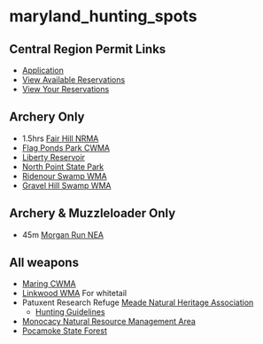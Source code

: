 # maryland_hunting_spots

## Central Region Permit Links
- [Application](https://webapps02.dnr.state.md.us/DNRHarmApp/Request.aspx?ParserValue=Gwynnbrook)
- [View Available Reservations](https://dnr.maryland.gov/wildlife/Pages/publiclands/wmacentral_calendar.aspx)
- [View Your Reservations](https://webapps02.dnr.state.md.us/DNRHarmApp/ViewReservations.aspx?ParserValue=Gwynnbrook)

## Archery Only
- 1.5hrs [Fair Hill NRMA](https://dnr.maryland.gov/publiclands/Pages/central/FairHill/Hunting.aspx)
- [Flag Ponds Park CWMA](https://www.calvertparks.org/hunting.html)
- [Liberty Reservoir](https://dnr.maryland.gov/wildlife/Pages/publiclands/central/liberty.aspx)
- [North Point State Park](https://dnr.maryland.gov/publiclands/Pages/central/NorthPoint/Hunting.aspx)
- [Ridenour Swamp WMA](https://dnr.maryland.gov/wildlife/Pages/publiclands/western/ridenourswamp.aspx)
- [Gravel Hill Swamp WMA](https://dnr.maryland.gov/wildlife/Pages/publiclands/western/gravelhillswamp.aspx)

## Archery & Muzzleloader Only
- 45m [Morgan Run NEA](https://dnr.maryland.gov/publiclands/Pages/central/morganrun.aspx)

## All weapons
- [Maring CWMA](https://dnr.maryland.gov/wildlife/Pages/publiclands/central/maring.aspx)
- [Linkwood WMA](https://dnr.maryland.gov/wildlife/Pages/publiclands/eastern/linkwood.aspx) For whitetail
- Patuxent Research Refuge [Meade Natural Heritage Association](http://www.mnha.net/)
    * [Hunting Guidelines](https://www.fws.gov/uploadedFiles/PRR%20Hunting%20Guidelines%202019-2020%20Final%207.9.19.pdf)
- [Monocacy Natural Resource Management Area](https://dnr.maryland.gov/publiclands/Pages/western/monocacy.aspx)
- [Pocamoke State Forest](https://dnr.maryland.gov/forests/Pages/publiclands/eastern_pocomokeforest.aspx)
